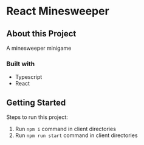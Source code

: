 # React Minesweeper

## About this Project
A minesweeper minigame

### Built with

- Typescript
- React


## Getting Started

Steps to run this project:

1. Run `npm i` command in client directories
2. Run `npm run start` command in client directories
